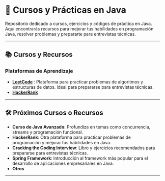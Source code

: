 # 🚀 Cursos y Prácticas en Java

Repositorio dedicado a cursos, ejercicios y códigos de práctica en Java. Aquí encontrarás recursos para mejorar tus habilidades en programación Java, resolver problemas y prepararte para entrevistas técnicas.


---

## 📚 Cursos y Recursos

### Plataformas de Aprendizaje
- **[LeetCode](https://leetcode.com/)** : Plataforma para practicar problemas de algoritmos y estructuras de datos. Ideal para prepararse para entrevistas técnicas.
- **[HackerRank]()**

---

## 🛠️ Próximos Cursos o Recursos

- **Curso de Java Avanzado**: Profundiza en temas como concurrencia, streams y programación funcional.
- **HackerRank**: Otra plataforma para practicar problemas de programación y mejorar tus habilidades en Java.
- **Cracking the Coding Interview**: Libro y ejercicios recomendados para prepararse para entrevistas técnicas.
- **Spring Framework**: Introducción al framework más popular para el desarrollo de aplicaciones empresariales en Java.
- **Otros**

---
